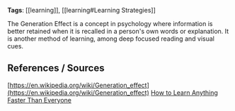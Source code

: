 **Tags**: [[learning]], [[learning#Learning Strategies]]

The Generation Effect is a concept in psychology where information is better retained when it is recalled in a person's own words or explanation. It is another method of learning, among deep focused reading and visual cues.
## References / Sources

[https://en.wikipedia.org/wiki/Generation_effect](https://en.wikipedia.org/wiki/Generation_effect)
[How to Learn Anything Faster Than Everyone](https://www.youtube.com/watch?v=qOjSJVaBV94)

